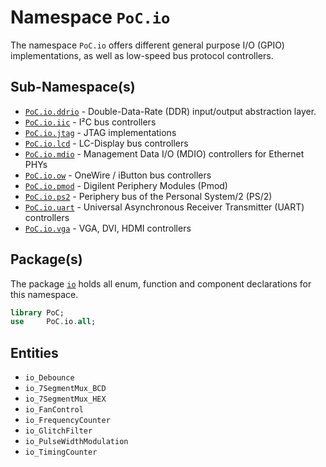 # Namespace `PoC.io`


The namespace `PoC.io` offers different general purpose I/O (GPIO) implementations,
as well as low-speed bus protocol controllers.


## Sub-Namespace(s)

 - [`PoC.io.ddrio`][io_ddrio] - Double-Data-Rate (DDR) input/output abstraction layer. 
 - [`PoC.io.iic`][io_iic] - I²C bus controllers
 - [`PoC.io.jtag`][io_jtag] - JTAG implementations
 - [`PoC.io.lcd`][io_lcd] - LC-Display bus controllers
 - [`PoC.io.mdio`][io_mdio] - Management Data I/O (MDIO) controllers for Ethernet PHYs
 - [`PoC.io.ow`][io_ow] - OneWire / iButton bus controllers
 - [`PoC.io.pmod`][io_pmod] - Digilent Periphery Modules (Pmod)
 - [`PoC.io.ps2`][io_ps2] - Periphery bus of the Personal System/2 (PS/2)
 - [`PoC.io.uart`][io_uart] - Universal Asynchronous Receiver Transmitter (UART) controllers
 - [`PoC.io.vga`][io_vga] - VGA, DVI, HDMI controllers


## Package(s)

The package [`io`][io.pkg] holds all enum, function and component declarations for this namespace.

```VHDL
library PoC;
use     PoC.io.all;
```


## Entities

 -  `io_Debounce`
 -  `io_7SegmentMux_BCD`
 -  `io_7SegmentMux_HEX`
 -  `io_FanControl`
 -  `io_FrequencyCounter`
 -  `io_GlitchFilter`
 -  `io_PulseWidthModulation`
 -  `io_TimingCounter`

 [io.pkg]:			io.pkg.vhdl

 [io_ddrio]:		ddrio
 [io_iic]:			iic
 [io_jtag]:			jtag
 [io_lcd]:			lcd
 [io_mdio]:			mdio
 [io_ow]:			ow
 [io_pmod]:			pmod
 [io_ps2]:			ps2
 [io_uart]:			uart
 [io_vga]:			vga

